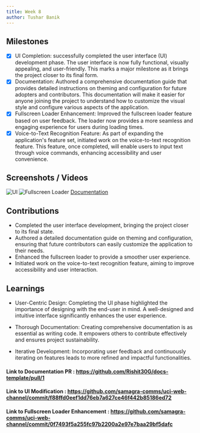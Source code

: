 ```yaml
---
title: Week 8
author: Tushar Banik   
---
```


## Milestones
- [x] UI Completion: successfully completed the user interface (UI) development phase. The user interface is now fully functional, visually appealing, and user-friendly. This marks a major milestone as it brings the project closer to its final form.
- [x] Documentation: Authored a comprehensive documentation guide that provides detailed instructions on theming and configuration for future adopters and contributors. This documentation will make it easier for anyone joining the project to understand how to customize the visual style and configure various aspects of the application.
- [x] Fullscreen Loader Enhancement: Improved the fullscreen loader feature based on user feedback. The loader now provides a more seamless and engaging experience for users during loading times.
- [x] Voice-to-Text Recognition Feature:
As part of expanding the application's feature set, initiated work on the voice-to-text recognition feature. This feature, once completed, will enable users to input text through voice commands, enhancing accessibility and user convenience.

## Screenshots / Videos 

![UI](https://i.postimg.cc/2jxphTGL/Screenshot-2023-08-25-at-9-41-29-PM.png)
![Fullscreen Loader](https://i.postimg.cc/kMYc0bXh/Screenshot-2023-08-25-at-9-44-40-PM.png)
[Documentation](https://main--sage-syrniki-b31f4f.netlify.app/)

## Contributions

- Completed the user interface development, bringing the project closer to its final state.
- Authored a detailed documentation guide on theming and configuration, ensuring that future contributors can easily customize the application to their needs.
- Enhanced the fullscreen loader to provide a smoother user experience.
- Initiated work on the voice-to-text recognition feature, aiming to improve accessibility and user interaction.

## Learnings

- User-Centric Design: Completing the UI phase highlighted the importance of designing with the end-user in mind. A well-designed and intuitive interface significantly enhances the user experience.

- Thorough Documentation: Creating comprehensive documentation is as essential as writing code. It empowers others to contribute effectively and ensures project sustainability.

- Iterative Development: Incorporating user feedback and continuously iterating on features leads to more refined and impactful functionalities.

#### Link to Documentation PR : https://github.com/Rishit30G/docs-template/pull/1 
#### Link to UI Modification : https://github.com/samagra-comms/uci-web-channel/commit/f88ffd0eef1dd76eb7a627ce46f442b85186ed72
#### Link to Fullscreen Loader Enhancement : https://github.com/samagra-comms/uci-web-channel/commit/0f7493f5a255fc97b2200a2e97e7baa29bf5dafc
